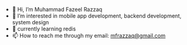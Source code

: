 - 👋 Hi, I’m Muhammad Fazeel Razzaq
- 👀 I’m interested in mobile app development, backend development, system design
- 🌱 currently learning redis
- 📫 How to reach me through my email: mfrazzaq@gmail.com

<!---
mfrazzaq/mfrazzaq is a ✨ special ✨ repository because its `README.md` (this file) appears on your GitHub profile.
You can click the Preview link to take a look at your changes.
--->
